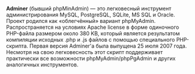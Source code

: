 **Adminer** (бывший phpMinAdmin) — это легковесный инструмент администрирования MySQL, 
PostgreSQL, SQLite, MS SQL и Oracle. Проект родился как «облегчённый» вариант phpMyAdmin. 
Распространяется на условиях Apache license в форме одиночного PHP-файла размером около 380 KB, 
который является результатом компиляции исходных .php и .js файлов с помощью специального PHP-скрипта. 
Первая версия Adminer'а была выпущена 25 июля 2007 года. Несмотря на свою легковесность этот скрипт 
поддерживает практически все возможности phpMyAdmin/phpPgAdmin и других аналогичных инструментов.
